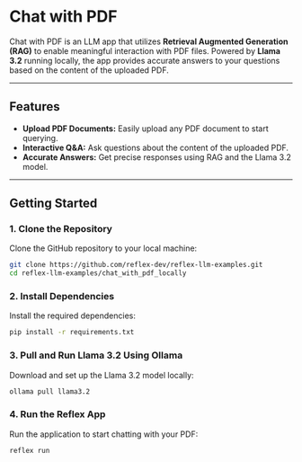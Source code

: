 # Chat with PDF  

Chat with PDF is an LLM app that utilizes **Retrieval Augmented Generation (RAG)** to enable meaningful interaction with PDF files. Powered by **Llama 3.2** running locally, the app provides accurate answers to your questions based on the content of the uploaded PDF.  

---

## Features  
- **Upload PDF Documents:** Easily upload any PDF document to start querying.  
- **Interactive Q&A:** Ask questions about the content of the uploaded PDF.  
- **Accurate Answers:** Get precise responses using RAG and the Llama 3.2 model.  

---

## Getting Started  

### 1. Clone the Repository  
Clone the GitHub repository to your local machine:  
```bash  
git clone https://github.com/reflex-dev/reflex-llm-examples.git  
cd reflex-llm-examples/chat_with_pdf_locally  
```  

### 2. Install Dependencies  
Install the required dependencies:  
```bash  
pip install -r requirements.txt  
```  

### 3. Pull and Run Llama 3.2 Using Ollama  
Download and set up the Llama 3.2 model locally:  
```bash  
ollama pull llama3.2  
```  

### 4. Run the Reflex App  
Run the application to start chatting with your PDF:  
```bash  
reflex run  
```  